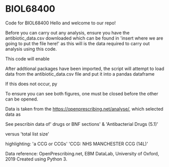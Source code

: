 
# BIOL68400
Code for BIOL68400
Hello and welcome to our repo! 

Before you can carry out any analysis, ensure you have the antibiotic_data.csv downloaded which can be found in 'insert where we are going to put the file here!'
as this will is the data required to carry out analysis using this code. 

This code will enable

After addtional packages have been imported, the script will attempt to load data from the antibiotic_data.csv file and put it into a pandas dataframe

If this does not occur, py

To ensure you can see both figures, one must be closed before the other can be opened. 


Data is taken from the https://openprescribing.net/analyse/, which selected data as 

See pescribin data of' drugs or BNF sections' & 'Antibacterial Drugs (5.1)'

versus 'total list size'

highlighting: 'a CCG or CCGs' 'CCG: NHS MANCHESTER CCG (14L)'

Data reference: OpenPrescribing.net, EBM DataLab, University of Oxford, 2019
Created using Python 3. 
